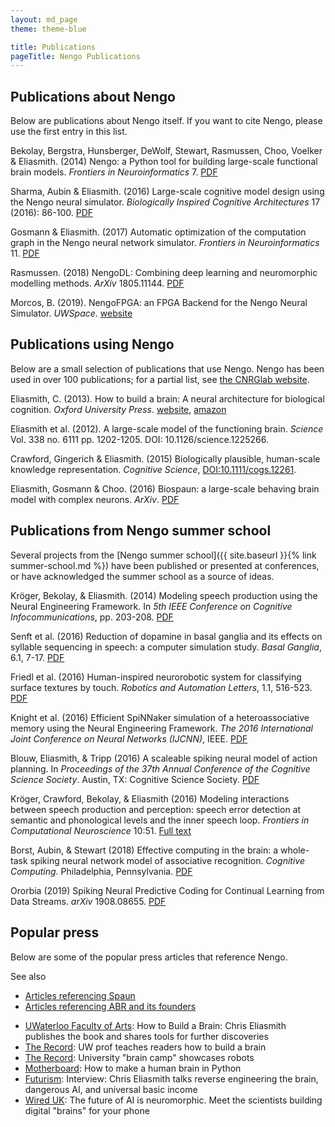 ```yaml
---
layout: md_page
theme: theme-blue

title: Publications
pageTitle: Nengo Publications
---
```


## Publications about Nengo

Below are publications about Nengo itself. If you want to cite Nengo,
please use the first entry in this list.

Bekolay, Bergstra, Hunsberger, DeWolf, Stewart, Rasmussen, Choo, Voelker
& Eliasmith. (2014) Nengo: a Python tool for building large-scale
functional brain models. *Frontiers in Neuroinformatics* 7.
[PDF](http://compneuro.uwaterloo.ca/files/publications/bekolay.2014.pdf)

Sharma, Aubin & Eliasmith. (2016) Large-scale cognitive model design
using the Nengo neural simulator. *Biologically Inspired Cognitive
Architectures* 17 (2016): 86-100.
[PDF](http://compneuro.uwaterloo.ca/files/publications/sharma.2016.pdf)

Gosmann & Eliasmith. (2017) Automatic optimization of the computation
graph in the Nengo neural network simulator. *Frontiers in
Neuroinformatics* 11.
[PDF](http://journal.frontiersin.org/article/10.3389/fninf.2017.00033/pdf)

Rasmussen. (2018)
NengoDL: Combining deep learning and neuromorphic modelling methods.
*ArXiv* 1805.11144.
[PDF](https://arxiv.org/pdf/1805.11144)

Morcos, B. (2019). NengoFPGA: an FPGA Backend for the Nengo Neural Simulator.
*UWSpace*. [website](https://hdl.handle.net/10012/14923)

## Publications using Nengo

Below are a small selection of publications that use Nengo. Nengo has
been used in over 100 publications; for a partial list, see [the CNRGlab
website](http://compneuro.uwaterloo.ca/publications.html).

Eliasmith, C. (2013). How to build a brain: A neural architecture for
biological cognition. *Oxford University Press*.
[website](https://compneuro.uwaterloo.ca),
[amazon](http://www.amazon.com/How-Build-Brain-Architecture-Architectures/dp/0199794545/)

Eliasmith et al. (2012). A large-scale model of the functioning brain.
*Science* Vol. 338 no. 6111 pp. 1202-1205. DOI: 10.1126/science.1225266.

Crawford, Gingerich & Eliasmith. (2015) Biologically plausible,
human-scale knowledge representation. *Cognitive Science*,
<DOI:10.1111/cogs.12261>.

Eliasmith, Gosmann & Choo. (2016) Biospaun: a large-scale behaving brain
model with complex neurons. *ArXiv*.
[PDF](https://arxiv.org/abs/1602.05220)

## Publications from Nengo summer school

Several projects from the
[Nengo summer school]({{ site.baseurl }}{% link summer-school.md %})
have been published or presented at conferences,
or have acknowledged the summer school as a source of ideas.

Kröger, Bekolay, & Eliasmith. (2014) Modeling speech production using
the Neural Engineering Framework. In *5th IEEE Conference on Cognitive
Infocommunications*, pp. 203-208.
[PDF](http://compneuro.uwaterloo.ca/files/publications/kroger.2014.pdf)

Senft et al. (2016) Reduction of dopamine in basal ganglia and its
effects on syllable sequencing in speech: a computer simulation study.
*Basal Ganglia*, 6.1, 7-17.
[PDF](http://www.sciencedirect.com/science/article/pii/S2210533615300265)

Friedl et al. (2016) Human-inspired neurorobotic system for classifying
surface textures by touch. *Robotics and Automation Letters*, 1.1,
516-523.
[PDF](http://ieeexplore.ieee.org/xpl/articleDetails.jsp?arnumber=7378880)

Knight et al. (2016) Efficient SpiNNaker simulation of a
heteroassociative memory using the Neural Engineering Framework. *The
2016 International Joint Conference on Neural Networks (IJCNN)*, IEEE.
[PDF](https://www.researchgate.net/publication/305828018_Efficient_SpiNNaker_simulation_of_a_heteroassociative_memory_using_the_Neural_Engineering_Framework)

Blouw, Eliasmith, & Tripp (2016) A scaleable spiking neural model of
action planning. In *Proceedings of the 37th Annual Conference of the
Cognitive Science Society*. Austin, TX: Cognitive Science Society.
[PDF](https://mindmodeling.org/cogsci2016/papers/0279/paper0279.pdf)

Kröger, Crawford, Bekolay, & Eliasmith (2016) Modeling interactions
between speech production and perception: speech error detection at
semantic and phonological levels and the inner speech loop. *Frontiers
in Computational Neuroscience* 10:51. [Full
text](https://www.frontiersin.org/articles/10.3389/fncom.2016.00051/full)

Borst, Aubin, & Stewart (2018)
Effective computing in the brain:
a whole-task spiking neural network model of associative recognition.
*Cognitive Computing*. Philadelphia, Pennsylvania.
[PDF](https://drive.google.com/file/d/1xiwFjdDcHZDQg84qaoe0zpxEQE73lQYQ/view)

Ororbia (2019) Spiking Neural Predictive Coding for Continual
Learning from Data Streams. *arXiv* 1908.08655.
[PDF](https://arxiv.org/pdf/1908.08655)

## Popular press

Below are some of the popular press articles that reference Nengo.

<div class="admonition seealso">
  <p class="admonition-title">See also</p>
  <ul>
    <li><a href="https://xchoo.github.io/spaun2.0/press.html">
      Articles referencing Spaun
    </a></li>
    <li><a href="https://appliedbrainresearch.com/news/">
      Articles referencing ABR and its founders
    </a></li>
  </ul>
</div>

- [UWaterloo Faculty of Arts](https://uwaterloo.ca/arts/news/how-build-brain-chris-eliasmith-publishes-book-and-shares):
  How to Build a Brain: Chris Eliasmith publishes the book
  and shares tools for further discoveries
- [The Record](https://www.therecord.com/news-story/3875165-uw-prof-teaches-readers-how-to-build-a-brain/):
  UW prof teaches readers how to build a brain
- [The Record](https://www.therecord.com/news-story/4591880-university-brain-camp-showcases-robots/):
  University "brain camp" showcases robots
- [Motherboard](https://motherboard.vice.com/en_us/article/mgb43p/how-to-make-a-human-brain-in-python):
  How to make a human brain in Python
- [Futurism](https://futurism.com/interview-chris-eliasmith-talks-reverse-engineering-the-brain-dangerous-ai-and-universal-basic-income/):
  Interview: Chris Eliasmith talks reverse engineering the brain,
  dangerous AI, and universal basic income
- [Wired UK](http://www.wired.co.uk/article/ai-neuromorphic-chips-brains):
  The future of AI is neuromorphic. Meet the scientists building
  digital "brains" for your phone
